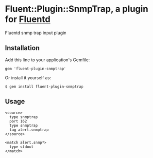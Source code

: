 # Fluent::Plugin::SnmpTrap, a plugin for [Fluentd](http://fluentd.org)

Fluentd snmp trap input plugin

## Installation

Add this line to your application's Gemfile:

    gem 'fluent-plugin-snmptrap'

Or install it yourself as:

    $ gem install fluent-plugin-snmptrap

## Usage

    <source>
      type snmptrap
      port 162
      type snmptrap
      tag alert.snmptrap
    </source>
    
    <match alert.snmp*>
      type stdout
    </match>
